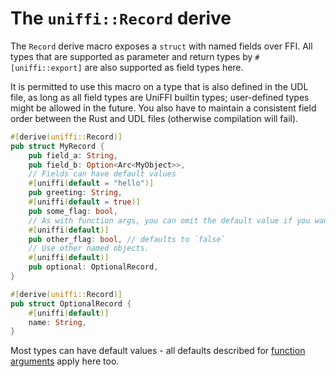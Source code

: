 # The `uniffi::Record` derive

The `Record` derive macro exposes a `struct` with named fields over FFI. All types that are
supported as parameter and return types by `#[uniffi::export]` are also supported as field types
here.

It is permitted to use this macro on a type that is also defined in the UDL file, as long as all
field types are UniFFI builtin types; user-defined types might be allowed in the future. You also
have to maintain a consistent field order between the Rust and UDL files (otherwise compilation
will fail).

```rust
#[derive(uniffi::Record)]
pub struct MyRecord {
    pub field_a: String,
    pub field_b: Option<Arc<MyObject>>,
    // Fields can have default values
    #[uniffi(default = "hello")]
    pub greeting: String,
    #[uniffi(default = true)]
    pub some_flag: bool,
    // As with function args, you can omit the default value if you want the default for the type.
    #[uniffi(default)]
    pub other_flag: bool, // defaults to `false`
    // Use other named objects.
    #[uniffi(default)]
    pub optional: OptionalRecord,
}

#[derive(uniffi::Record)]
pub struct OptionalRecord {
    #[uniffi(default)]
    name: String,
}

```

Most types can have default values - all defaults described for [function arguments](./functions.md#default-values) apply here too.
